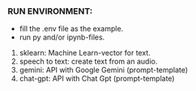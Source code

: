 ### RUN ENVIRONMENT:

- fill the .env file as the example.
- run py and/or ipynb-files.

1. sklearn: Machine Learn-vector for text.
2. speech to text: create text from an audio.
3. gemini: API with Google Gemini (prompt-template)
4. chat-gpt: API with Chat Gpt (prompt-template)